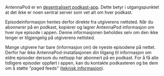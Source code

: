AntennaPod er en [desentralisert podkast-app](/documentation/general/central-distributed). Dette betyr i utgangspunktet at det ikke er noen sentral server som vet alt om hver podkast.

Episodeinformasjon hentes derfor direkte fra utgiverens nettsted. Når du abonnerer på en podkast, kopierer og lagrer AntennaPod informasjon om hver nye episode i appen. Denne informasjonen beholdes selv om den ikke lenger er tilgjengelig på utgiverens nettsted.

Mange utgivere har bare (informasjon om) de nyeste episodene på nettet. Derfor har ikke AntennaPod-installasjonen din tilgang til informasjon om eldre episoder dersom du nettopp har abonnert på en podkast. For å få alle tidligere episoder oppført i appen, kan du kontakte podkasteren og be dem om å støtte "paged feeds" ([teknisk informasjon](https://datatracker.ietf.org/doc/html/rfc5005#section-3)).
